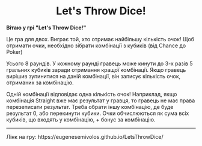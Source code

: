 <h1 align="center">Let's Throw Dice!</h1>

**Вітаю у грі "Let's Throw Dice!"**

Це гра для двох. Виграє той, хто отримає найбільшу кількість очок!
Щоб отримати очки, необхідно зібрати комбінації з кубиків (від Chance до Poker)

Усього 8 раундів. У кожному раунді гравець може кинути до 3-х разів 5 гральних кубиків заради отримання кращої комбінації. Якщо гравець вирішив зупинитися на даній комбінації, він записує кількість очок, отриманих за комбінацію.

Одній комбінації відповідає одна кількість очок! Наприклад, якщо комбінація Straight вже має результат у гравця, то гравець не має права перезеписати результат. Треба обрати іншу комбінацію, де буде результат 0, або перекинути кубики. Очки обчислюються як сума всіх кубиків, що входять у комбінацію, + бонус за комбінацію.
<hr>
Лінк на гру: https://eugenesemivolos.github.io/LetsThrowDice/
